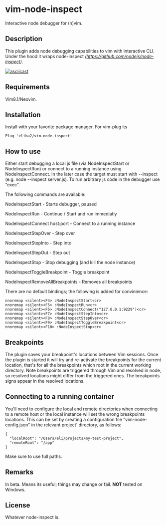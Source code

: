 # vim-node-inspect
Interactive node debugger for (n)vim.

## Description
This plugin adds node debugging capabilities to vim with interactive CLI. Under the hood it wraps node-inspect *(https://github.com/nodejs/node-inspect)*.


[![asciicast](https://asciinema.org/a/292793.svg)](https://asciinema.org/a/292793)

## Requirements
Vim8.1/Neovim.

## Installation
Install with your favorite package manager. For vim-plug its
```
Plug 'eliba2/vim-node-inspect'
```

## How to use
Either start debugging a local js file (via NodeInspectStart or NodeInspectRun) or connect to a running instance using NodeInspectConnect. In the later case the target must start with --inspect (e.g. node --inspect server.js).
To run arbitrary js code in the debugger use "exec".


The following commands are available:

NodeInspectStart - Starts debugger, paused

NodeInspectRun - Continue / Start and run immediatly

NodeInspectConnect host:port - Connect to a running instance

NodeInspectStepOver - Step over

NodeInspectStepInto - Step into

NodeInspectStepOut - Step out

NodeInspectStop - Stop debugging (and kill the node instance)

NodeInspectToggleBreakpoint - Toggle breakpoint

NodeInspectRemoveAllBreakpoints - Removes all breakpoints


There are no default bindings; the following is added for convinience:
```
nnoremap <silent><F4> :NodeInspectStart<cr>
nnoremap <silent><F5> :NodeInspectRun<cr>
nnoremap <silent><F6> :NodeInspectConnect("127.0.0.1:9229")<cr>
nnoremap <silent><F7> :NodeInspectStepInto<cr>
nnoremap <silent><F8> :NodeInspectStepOver<cr>
nnoremap <silent><F9> :NodeInspectToggleBreakpoint<cr>
nnoremap <silent><F10> :NodeInspectStop<cr>
```

## Breakpoints

The plugin saves your breakpoint's locations between Vim sessions. Once the plugin is started it will try and re-activate the breakpoints for the current location, that's for all the breakpoints which root in the current working directory.
Note breakpoints are triggered through Vim and resolved in node, so resolved locations might differ from the triggered ones. The breakpoints signs appear in the resolved locations.

## Connecting to a running container

You'll need to configure the local and remote directories when connecting to a remote host or the local instance will set the wrong breakpoints locations. This can be set by creating a configuration file "vim-node-config.json" in the relevant project' directory, as follows:
```
{
  "localRoot": "/Users/eli/projects/my-test-project",
  "remoteRoot": "/app"
}
```
Make sure to use full paths.

## Remarks
In beta. Means its useful; things may change or fail.
**NOT** tested on Windows.

## License
Whatever node-inspect is.

